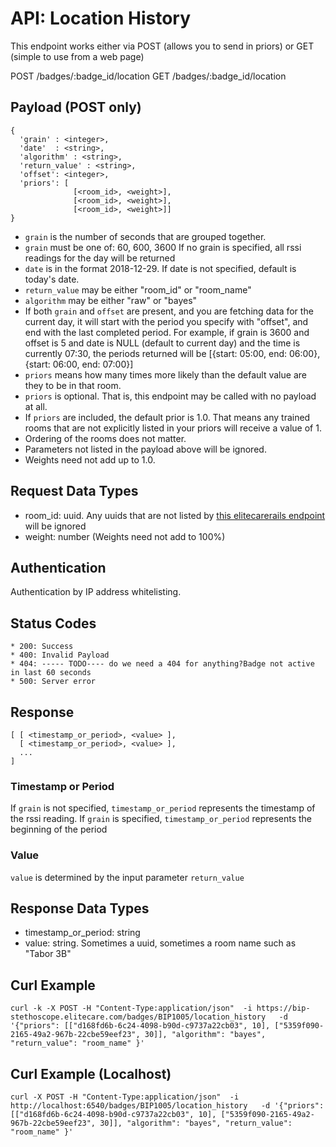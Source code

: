 API: Location History
=====================

This endpoint works either via POST (allows you to send in priors)
or GET (simple to use from a web page)

POST /badges/:badge_id/location
GET  /badges/:badge_id/location


Payload (POST only)
-------------------

    {
      'grain' : <integer>,
      'date'  : <string>,
      'algorithm' : <string>,
      'return_value' : <string>,
      'offset': <integer>,
      'priors': [
                  [<room_id>, <weight>],
                  [<room_id>, <weight>],
                  [<room_id>, <weight>]]
    }

* `grain` is the number of seconds that are grouped together.
* `grain` must be one of: 60, 600, 3600
  If no grain is specified, all rssi readings for the day will be returned
* `date` is in the format 2018-12-29. If date is not specified, default is today's date.
* `return_value` may be either "room_id" or "room_name"
* `algorithm` may be either "raw" or "bayes"
* If both `grain` and `offset` are present, and you are fetching data for the current day, it will start with the period you specify with "offset", and end with the last completed period. For example, if grain is 3600 and offset is 5 and date is NULL (default to current day) and the time is currently 07:30, the periods returned will be
    [{start: 05:00, end: 06:00},
     {start: 06:00, end: 07:00}]
* `priors` means how many times more likely than the default value are they to be in that room.
* `priors` is optional. That is, this endpoint may be called with no payload at all.
* If `priors` are included, the default prior is 1.0. That means any trained rooms that are not explicitly listed in your priors will receive a value of 1.
* Ordering of the rooms does not matter.
* Parameters not listed in the payload above will be ignored.
* Weights need not add up to 1.0.


Request Data Types
------------------

  * room_id:   uuid. Any uuids that are not listed by [this elitecarerails endpoint](https://bip.elitecare.com/api/stethoscope/rooms_insecure) will be ignored
  * weight:    number (Weights need not add to 100%)


Authentication
--------------

Authentication by IP address whitelisting.


Status Codes
------------

    * 200: Success
    * 400: Invalid Payload
    * 404: ----- TODO---- do we need a 404 for anything?Badge not active in last 60 seconds
    * 500: Server error


Response
--------

    [ [ <timestamp_or_period>, <value> ],
      [ <timestamp_or_period>, <value> ],
      ...
    ]



### Timestamp or Period

If `grain` is not specified, `timestamp_or_period` represents the timestamp of the rssi reading.
If `grain` is specified, `timestamp_or_period` represents the beginning of the period


### Value

`value` is determined by the input parameter `return_value`



Response Data Types
-------------------

* timestamp_or_period: string
* value: string. Sometimes a uuid, sometimes a room name such as "Tabor 3B"




Curl Example
------------

    curl -k -X POST -H "Content-Type:application/json"  -i https://bip-stethoscope.elitecare.com/badges/BIP1005/location_history   -d '{"priors": [["d168fd6b-6c24-4098-b90d-c9737a22cb03", 10], ["5359f090-2165-49a2-967b-22cbe59eef23", 30]], "algorithm": "bayes", "return_value": "room_name" }'


Curl Example (Localhost)
------------------------

    curl -X POST -H "Content-Type:application/json"  -i http://localhost:6540/badges/BIP1005/location_history   -d '{"priors": [["d168fd6b-6c24-4098-b90d-c9737a22cb03", 10], ["5359f090-2165-49a2-967b-22cbe59eef23", 30]], "algorithm": "bayes", "return_value": "room_name" }'


